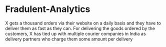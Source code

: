 # Fradulent-Analytics
X gets a thousand orders via their website on a daily basis and they have to deliver them as fast  as they can. For delivering the goods ordered by the customers, X has tied up with multiple  courier companies in India as delivery partners who charge them some amount per delivery
